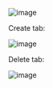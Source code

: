 
![image](https://github.com/user-attachments/assets/19631481-24af-4f65-9690-5c4a925fb1f5)

Create tab:

![image](https://github.com/user-attachments/assets/d2786860-5508-41b5-97f2-b8ec9550d880)

Delete tab:

![image](https://github.com/user-attachments/assets/2e39d818-8b01-40e4-b3c7-b2bbce846998)



